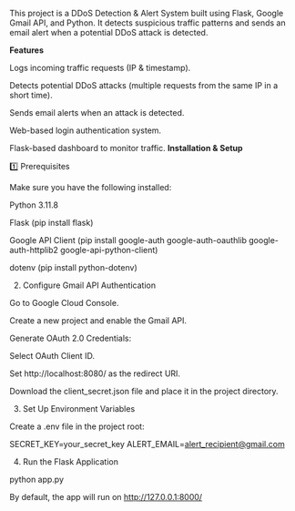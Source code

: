 This project is a DDoS Detection & Alert System built using Flask, Google Gmail API, and Python. It detects suspicious traffic patterns and sends an email alert when a potential DDoS attack is detected.

**Features**

Logs incoming traffic requests (IP & timestamp).

Detects potential DDoS attacks (multiple requests from the same IP in a short time).

Sends email alerts when an attack is detected.

Web-based login authentication system.

Flask-based dashboard to monitor traffic.
**Installation & Setup**

1️⃣ Prerequisites

Make sure you have the following installed:

Python 3.11.8

Flask (pip install flask)

Google API Client (pip install google-auth google-auth-oauthlib google-auth-httplib2 google-api-python-client)

dotenv (pip install python-dotenv)

2. Configure Gmail API Authentication

Go to Google Cloud Console.

Create a new project and enable the Gmail API.

Generate OAuth 2.0 Credentials:

Select OAuth Client ID.

Set http://localhost:8080/ as the redirect URI.

Download the client_secret.json file and place it in the project directory.

3. Set Up Environment Variables

Create a .env file in the project root:

SECRET_KEY=your_secret_key
ALERT_EMAIL=alert_recipient@gmail.com

4. Run the Flask Application

python app.py

By default, the app will run on http://127.0.0.1:8000/
